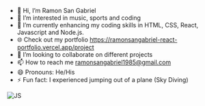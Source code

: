 - 👋 Hi, I’m Ramon San Gabriel
- 👀 I’m interested in music, sports and coding 
- 🌱 I’m currently enhancing my coding skills in HTML, CSS, React, Javascript and Node.js.
- 🌐 Check out my portfolio https://ramonsangabriel-react-portfolio.vercel.app/project
- 💞️ I’m looking to collaborate on different projects
- 📫 How to reach me ramonsangabriel1985@gmail.com 
- 😄 Pronouns: He/His
- ⚡ Fun fact: I experienced jumping out of a plane (Sky Diving)

<!---
RamonSanGabriel/RamonSanGabriel is a ✨ special ✨ repository because its `README.md` (this file) appears on your GitHub profile.
You can click the Preview link to take a look at your changes.
--->

![JS](https://github.com/user-attachments/assets/fc46d3a4-a0ee-4d42-8a96-749d7f63c9ca)
